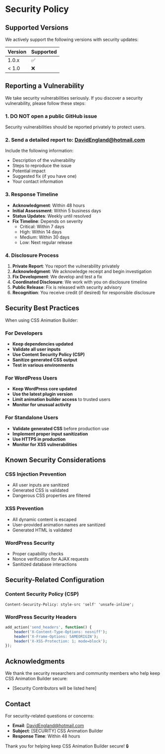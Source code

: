 # Security Policy

## Supported Versions

We actively support the following versions with security updates:

| Version | Supported          |
| ------- | ------------------ |
| 1.0.x   | :white_check_mark: |
| < 1.0   | :x:                |

## Reporting a Vulnerability

We take security vulnerabilities seriously. If you discover a security vulnerability, please follow these steps:

### 1. **DO NOT** open a public GitHub issue

Security vulnerabilities should be reported privately to protect users.

### 2. Send a detailed report to: DavidEngland@hotmail.com

Include the following information:
- Description of the vulnerability
- Steps to reproduce the issue
- Potential impact
- Suggested fix (if you have one)
- Your contact information

### 3. Response Timeline

- **Acknowledgment**: Within 48 hours
- **Initial Assessment**: Within 5 business days
- **Status Updates**: Weekly until resolved
- **Fix Timeline**: Depends on severity
  - Critical: Within 7 days
  - High: Within 14 days
  - Medium: Within 30 days
  - Low: Next regular release

### 4. Disclosure Process

1. **Private Report**: You report the vulnerability privately
2. **Acknowledgment**: We acknowledge receipt and begin investigation
3. **Fix Development**: We develop and test a fix
4. **Coordinated Disclosure**: We work with you on disclosure timeline
5. **Public Release**: Fix is released with security advisory
6. **Recognition**: You receive credit (if desired) for responsible disclosure

## Security Best Practices

When using CSS Animation Builder:

### For Developers
- **Keep dependencies updated**
- **Validate all user inputs**
- **Use Content Security Policy (CSP)**
- **Sanitize generated CSS output**
- **Test in various environments**

### For WordPress Users
- **Keep WordPress core updated**
- **Use the latest plugin version**
- **Limit animation builder access** to trusted users
- **Monitor for unusual activity**

### For Standalone Users
- **Validate generated CSS** before production use
- **Implement proper input sanitization**
- **Use HTTPS in production**
- **Monitor for XSS vulnerabilities**

## Known Security Considerations

### CSS Injection Prevention
- All user inputs are sanitized
- Generated CSS is validated
- Dangerous CSS properties are filtered

### XSS Prevention
- All dynamic content is escaped
- User-provided animation names are sanitized
- Generated HTML is validated

### WordPress Security
- Proper capability checks
- Nonce verification for AJAX requests
- Sanitized database interactions

## Security-Related Configuration

### Content Security Policy (CSP)
```http
Content-Security-Policy: style-src 'self' 'unsafe-inline';
```

### WordPress Security Headers
```php
add_action('send_headers', function() {
    header('X-Content-Type-Options: nosniff');
    header('X-Frame-Options: SAMEORIGIN');
    header('X-XSS-Protection: 1; mode=block');
});
```

## Acknowledgments

We thank the security researchers and community members who help keep CSS Animation Builder secure:

- [Security Contributors will be listed here]

## Contact

For security-related questions or concerns:
- **Email**: DavidEngland@hotmail.com
- **Subject**: [SECURITY] CSS Animation Builder
- **Response Time**: Within 48 hours

Thank you for helping keep CSS Animation Builder secure! 🔒